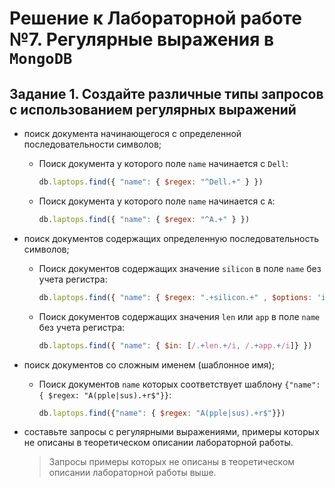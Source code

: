 # Решение к Лабораторной работе №7. Регулярные выражения в `MongoDB`

## Задание 1. Создайте различные типы запросов с использованием регулярных выражений

- поиск документа начинающегося с определенной последовательности символов;

    - Поиск документа у которого поле `name` начинается с `Dell`:
        ```javascript
        db.laptops.find({ "name": { $regex: "^Dell.+" } })
        ```
    
    - Поиск документа у которого поле `name` начинается с `A`:
        ```javascript
        db.laptops.find({ "name": { $regex: "^A.+" } })
        ```
- поиск документов содержащих определенную последовательность символов;

  - Поиск документов содержащих значение `silicon` в поле `name` без учета регистра:
      ```javascript
      db.laptops.find({ "name": { $regex: ".+silicon.+" , $options: 'i'} })
      ```
  - Поиск документов содержащих значения `len` или `app` в поле `name` без учета регистра:
      ```javascript
      db.laptops.find({ "name": { $in: [/.+len.+/i, /.+app.+/i]} })
      ```

- поиск документов со сложным именем (шаблонное имя);
  - Поиск документов `name` которых соответствует шаблону `{"name": { $regex: "A(pple|sus).+r$"}}`:
      ```javascript
      db.laptops.find({"name": { $regex: "A(pple|sus).+r$"}})
      ```
- составьте запросы с регулярными выражениями, примеры которых не описаны в теоретическом описании лабораторной работы.
    > Запросы примеры которых не описаны в теоретическом описании лабораторной работы выше.
